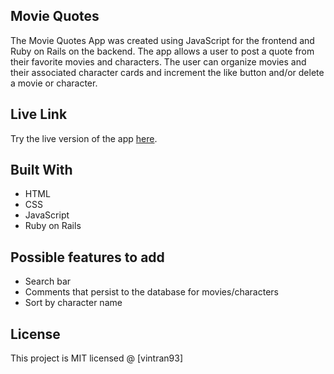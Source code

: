 ## Movie Quotes
The Movie Quotes App was created using JavaScript for the frontend and Ruby on Rails on the backend. The app allows a user to post a quote from their favorite movies and characters. The user can organize movies and their associated character cards and increment the like button and/or delete a movie or character.

## Live Link

Try the live version of the app [here](https://vintran93.github.io/movie-quotes-client/).

## Built With

* HTML
* CSS
* JavaScript
* Ruby on Rails

## Possible features to add

* Search bar
* Comments that persist to the database for movies/characters
* Sort by character name 

## License

This project is MIT licensed @ [vintran93]
